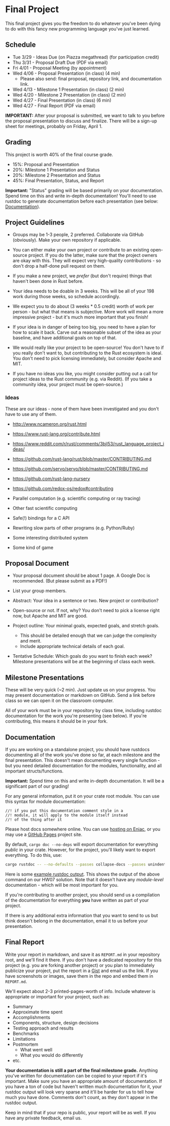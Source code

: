 # Final Project

This final project gives you the freedom to do whatever you've been dying to
do with this fancy new programming language you've just learned.

## Schedule

* Tue 3/29 - Ideas Due (on Piazza megathread) (for participation credit)
* Thu 3/31 - Proposal Draft Due (PDF via email)
* Fri 4/01 - Proposal Meeting (by appointment)
* Wed 4/06 - Proposal Presentation (in class) (4 min)
    * Please also send: final proposal, repository link, and documentation link.
* Wed 4/13 - Milestone 1 Presentation (in class) (2 min)
* Wed 4/20 - Milestone 2 Presentation (in class) (2 min)
* Wed 4/27 - Final Presentation (in class) (6 min)
* Wed 4/27 - Final Report (PDF via email)

**IMPORTANT:** After your proposal is submitted, we want to talk to you before
the proposal presentation to discuss and finalize. There will be a sign-up
sheet for meetings, probably on Friday, April 1.

## Grading

This project is worth 40% of the final course grade.

* 15%: Proposal and Presentation
* 20%: Milestone 1 Presentation and Status
* 20%: Milestone 2 Presentation and Status
* 45%: Final Presentation, Status, and Report

**Important:** "Status" grading will be based primarily on your documentation.
Spend time on this and write in-depth documentation!
You'll need to use rustdoc to generate documentation before each presentation
(see below: [Documentation](#documentation)).

## Project Guidelines

* Groups may be 1-3 people, 2 preferred. Collaborate via GitHub (obviously).
  Make your own repository if applicable.

* You can either make your own project or contribute to an existing open-source
  project. If you do the latter, make sure that the project owners are okay
  with this. They will expect very high-quality contributions - so don't drop a
  half-done pull request on them.

* If you make a new project, we _prefer_ (but don't require) things that
  haven't been done in Rust before.

* Your idea needs to be doable in 3 weeks. This will be all of your
  198 work during those weeks, so schedule accordingly.

* We expect you to do about (3 weeks * 0.5 credit) worth of work per person -
  but what that means is subjective. More work will mean a more impressive
  project - but it's much more important that you finish!

* If your idea is in danger of being too big, you need to have a plan for how
  to scale it back. Carve out a reasonable subset of the idea as your baseline,
  and have additional goals on top of that.

* We would really like your project to be open-source! You don't have to if you
  really don't want to, but contributing to the Rust ecosystem is ideal.
  You don't need to pick licensing immediately, but consider Apache and MIT.

* If you have no ideas you like, you might consider putting out a call for
  project ideas to the Rust community (e.g. via Reddit).
  (If you take a community idea, your project must be open-source.)

### Ideas

These are our ideas - none of them have been investigated and you don't
have to use any of them.

* http://www.ncameron.org/rust.html
* https://www.rust-lang.org/contribute.html
* https://www.reddit.com/r/rust/comments/3bjl53/rust_language_project_ideas/
* https://github.com/rust-lang/rust/blob/master/CONTRIBUTING.md
* https://github.com/servo/servo/blob/master/CONTRIBUTING.md
* https://github.com/rust-lang-nursery
* https://github.com/redox-os/redox#contributing

* Parallel computation (e.g. scientific computing or ray tracing)
* Other fast scientific computing
* Safe(!) bindings for a C API
* Rewriting slow parts of other programs (e.g. Python/Ruby)
* Some interesting distributed system
* Some kind of game

## Proposal Document

* Your proposal document should be about 1 page. A Google Doc is recommended.
  (But please submit as a PDF!)

* List your group members.

* Abstract: Your idea in a sentence or two. New project or contribution?

* Open-source or not. If not, why?
  You don't need to pick a license right now, but Apache and MIT are good.

* Project outline: Your minimal goals, expected goals, and stretch goals.
    * This should be detailed enough that we can judge the complexity and merit.
    * Include appropriate technical details of each goal.

* Tentative Schedule: Which goals do you want to finish each week? Milestone
  presentations will be at the beginning of class each week.

## Milestone Presentations

These will be very quick (~2 min). Just update us on your progress.
You may present documentation or markdown on GitHub. Send a link before
class so we can open it on the classroom computer.

All of your work must be in your repository by class time, including
rustdoc documentation for the work you're presenting (see below).
If you're contributing, this means it should be in your fork.

## Documentation

If you are working on a standalone project, you should have rustdocs
documenting all of the work you've done so far,
at each milestone and the final presentation. This doesn't mean documenting
every single function - but you need detailed documentation for the modules,
functionality, and all important structs/functions.

**Important:** Spend time on this and write in-depth documentation.
It will be a significant part of our grading!

For any general information, put it on your crate root module. You can use
this syntax for module documentation:

```
//! if you put this documentation comment style in a
//! module, it will apply to the module itself instead
//! of the thing after it
```

Please host docs somewhere online. You can use
[hosting on Eniac](http://www.seas.upenn.edu/cets/answers/webpage.html),
or you may use a [GitHub Pages](https://pages.github.com/) project site.

By default, `cargo doc --no-deps` will export documentation for everything
_public_ in your crate. However, for the project, you'll likely want to
export everything. To do this, use:

```sh
cargo rustdoc -- --no-defaults --passes collapse-docs --passes unindent-comments
```

Here is some [example rustdoc output](http://cis198-2016s.github.io/final-sample-rustdoc/webchat/).
This shows the output of the above command on our HW07 solution. Note that it
doesn't have any _module-level_ documentation - which will be most important
for you.

If you're contributing to another project, you should send us a compilation of
the documentation for everything **you** have written as part of your project.

If there is any additional extra information that you want
to send to us but think doesn't belong in
the documentation, email it to us before your presentation.

## Final Report

Write your report in markdown, and save it as `REPORT.md` in your repository
root, and we'll find it there. If you don't have a dedicated repository for
this project (e.g. you are forking another project) or you plan to immediately
publicize your project, put the report in a [Gist](https://gist.github.com/)
and email us the link. If you have screenshots or images, save them in the repo
and embed them in `REPORT.md`.

We'll expect about 2-3 printed-pages-worth of info. Include whatever is
appropriate or important for your project, such as:

* Summary
* Approximate time spent
* Accomplishments
* Components, structure, design decisions
* Testing approach and results
* Benchmarks
* Limitations
* Postmortem
    * What went well
    * What you would do differently
* etc.

**Your documentation is still a part of the final milestone grade.** Anything
you've written for documentation can be copied to your report if it's
important. Make sure you have an appropriate amount of documentation. If you
have a ton of code but haven't written much documentation for it, your rustdoc
output will look very sparse and it'll be harder for us to tell how much you
have done. Comments don't count, as they don't appear in the rustdoc output.

Keep in mind that if your repo is public, your report will be as well.
If you have any private feedback, email us.
